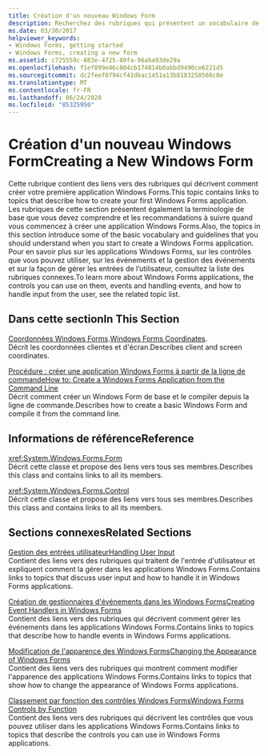 ```yaml
---
title: Création d'un nouveau Windows Form
description: Recherchez des rubriques qui présentent un vocabulaire de base, des instructions et des instructions que vous devez connaître lorsque vous commencez à créer une application Windows Forms.
ms.date: 03/30/2017
helpviewer_keywords:
- Windows Forms, getting started
- Windows Forms, creating a new form
ms.assetid: c725559c-803e-4725-80fa-96aba93de29a
ms.openlocfilehash: f1ef899e46c804cb174814b0abbd9490ce6221d5
ms.sourcegitcommit: dc2feef0794cf41dbac1451a13b8183258566c0e
ms.translationtype: MT
ms.contentlocale: fr-FR
ms.lasthandoff: 06/24/2020
ms.locfileid: "85325950"
---
```

# <a name="creating-a-new-windows-form"></a><span data-ttu-id="7bab8-103">Création d'un nouveau Windows Form</span><span class="sxs-lookup"><span data-stu-id="7bab8-103">Creating a New Windows Form</span></span>
<span data-ttu-id="7bab8-104">Cette rubrique contient des liens vers des rubriques qui décrivent comment créer votre première application Windows Forms.</span><span class="sxs-lookup"><span data-stu-id="7bab8-104">This topic contains links to topics that describe how to create your first Windows Forms application.</span></span> <span data-ttu-id="7bab8-105">Les rubriques de cette section présentent également la terminologie de base que vous devez comprendre et les recommandations à suivre quand vous commencez à créer une application Windows Forms.</span><span class="sxs-lookup"><span data-stu-id="7bab8-105">Also, the topics in this section introduce some of the basic vocabulary and guidelines that you should understand when you start to create a Windows Forms application.</span></span> <span data-ttu-id="7bab8-106">Pour en savoir plus sur les applications Windows Forms, sur les contrôles que vous pouvez utiliser, sur les événements et la gestion des événements et sur la façon de gérer les entrées de l’utilisateur, consultez la liste des rubriques connexes.</span><span class="sxs-lookup"><span data-stu-id="7bab8-106">To learn more about Windows Forms applications, the controls you can use on them, events and handling events, and how to handle input from the user, see the related topic list.</span></span>  
  
## <a name="in-this-section"></a><span data-ttu-id="7bab8-107">Dans cette section</span><span class="sxs-lookup"><span data-stu-id="7bab8-107">In This Section</span></span>  
 <span data-ttu-id="7bab8-108">[Coordonnées Windows Forms](windows-forms-coordinates.md).</span><span class="sxs-lookup"><span data-stu-id="7bab8-108">[Windows Forms Coordinates](windows-forms-coordinates.md).</span></span>  
 <span data-ttu-id="7bab8-109">Décrit les coordonnées clientes et d'écran.</span><span class="sxs-lookup"><span data-stu-id="7bab8-109">Describes client and screen coordinates.</span></span>  
  
 [<span data-ttu-id="7bab8-110">Procédure : créer une application Windows Forms à partir de la ligne de commande</span><span class="sxs-lookup"><span data-stu-id="7bab8-110">How to: Create a Windows Forms Application from the Command Line</span></span>](how-to-create-a-windows-forms-application-from-the-command-line.md)  
 <span data-ttu-id="7bab8-111">Décrit comment créer un Windows Form de base et le compiler depuis la ligne de commande.</span><span class="sxs-lookup"><span data-stu-id="7bab8-111">Describes how to create a basic Windows Form and compile it from the command line.</span></span>  
  
## <a name="reference"></a><span data-ttu-id="7bab8-112">Informations de référence</span><span class="sxs-lookup"><span data-stu-id="7bab8-112">Reference</span></span>  
 <xref:System.Windows.Forms.Form>  
 <span data-ttu-id="7bab8-113">Décrit cette classe et propose des liens vers tous ses membres.</span><span class="sxs-lookup"><span data-stu-id="7bab8-113">Describes this class and contains links to all its members.</span></span>  
  
 <xref:System.Windows.Forms.Control>  
 <span data-ttu-id="7bab8-114">Décrit cette classe et propose des liens vers tous ses membres.</span><span class="sxs-lookup"><span data-stu-id="7bab8-114">Describes this class and contains links to all its members.</span></span>  
  
## <a name="related-sections"></a><span data-ttu-id="7bab8-115">Sections connexes</span><span class="sxs-lookup"><span data-stu-id="7bab8-115">Related Sections</span></span>  
 [<span data-ttu-id="7bab8-116">Gestion des entrées utilisateur</span><span class="sxs-lookup"><span data-stu-id="7bab8-116">Handling User Input</span></span>](./controls/handling-user-input.md)  
 <span data-ttu-id="7bab8-117">Contient des liens vers des rubriques qui traitent de l'entrée d'utilisateur et expliquent comment la gérer dans les applications Windows Forms.</span><span class="sxs-lookup"><span data-stu-id="7bab8-117">Contains links to topics that discuss user input and how to handle it in Windows Forms applications.</span></span>  
  
 [<span data-ttu-id="7bab8-118">Création de gestionnaires d'événements dans les Windows Forms</span><span class="sxs-lookup"><span data-stu-id="7bab8-118">Creating Event Handlers in Windows Forms</span></span>](creating-event-handlers-in-windows-forms.md)  
 <span data-ttu-id="7bab8-119">Contient des liens vers des rubriques qui décrivent comment gérer les événements dans les applications Windows Forms.</span><span class="sxs-lookup"><span data-stu-id="7bab8-119">Contains links to topics that describe how to handle events in Windows Forms applications.</span></span>  
  
 [<span data-ttu-id="7bab8-120">Modification de l'apparence des Windows Forms</span><span class="sxs-lookup"><span data-stu-id="7bab8-120">Changing the Appearance of Windows Forms</span></span>](changing-the-appearance-of-windows-forms.md)  
 <span data-ttu-id="7bab8-121">Contient des liens vers des rubriques qui montrent comment modifier l'apparence des applications Windows Forms.</span><span class="sxs-lookup"><span data-stu-id="7bab8-121">Contains links to topics that show how to change the appearance of Windows Forms applications.</span></span>  
  
 [<span data-ttu-id="7bab8-122">Classement par fonction des contrôles Windows Forms</span><span class="sxs-lookup"><span data-stu-id="7bab8-122">Windows Forms Controls by Function</span></span>](./controls/windows-forms-controls-by-function.md)  
 <span data-ttu-id="7bab8-123">Contient des liens vers des rubriques qui décrivent les contrôles que vous pouvez utiliser dans les applications Windows Forms.</span><span class="sxs-lookup"><span data-stu-id="7bab8-123">Contains links to topics that describe the controls you can use in Windows Forms applications.</span></span>
